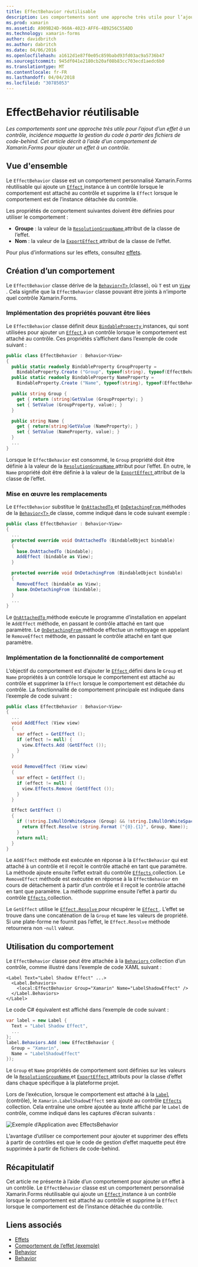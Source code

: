 ```yaml
---
title: EffectBehavior réutilisable
description: Les comportements sont une approche très utile pour l’ajout d’un effet à un contrôle, incidence maquette la gestion du code à partir des fichiers de code-behind. Cet article décrit à l’aide d’un comportement de Xamarin.Forms pour ajouter un effet à un contrôle.
ms.prod: xamarin
ms.assetid: A909B24D-960A-4023-AFF6-4B9256C55ADD
ms.technology: xamarin-forms
author: davidbritch
ms.author: dabritch
ms.date: 04/06/2016
ms.openlocfilehash: a1612d1e87f0e05c859babd93fd03ac9a5736b47
ms.sourcegitcommit: 945df041e2180cb20af08b83cc703ecd1aedc6b0
ms.translationtype: MT
ms.contentlocale: fr-FR
ms.lasthandoff: 04/04/2018
ms.locfileid: "30785053"
---
```

# <a name="reusable-effectbehavior"></a>EffectBehavior réutilisable

_Les comportements sont une approche très utile pour l’ajout d’un effet à un contrôle, incidence maquette la gestion du code à partir des fichiers de code-behind. Cet article décrit à l’aide d’un comportement de Xamarin.Forms pour ajouter un effet à un contrôle._

## <a name="overview"></a>Vue d'ensemble

Le `EffectBehavior` classe est un comportement personnalisé Xamarin.Forms réutilisable qui ajoute un [ `Effect` ](https://developer.xamarin.com/api/type/Xamarin.Forms.Effect/) instance à un contrôle lorsque le comportement est attaché au contrôle et supprime la `Effect` lorsque le comportement est de l’instance détachée du contrôle.

Les propriétés de comportement suivantes doivent être définies pour utiliser le comportement :

- **Groupe** : la valeur de la [ `ResolutionGroupName` ](https://developer.xamarin.com/api/type/Xamarin.Forms.ResolutionGroupNameAttribute/) attribut de la classe de l’effet.
- **Nom** : la valeur de la [ `ExportEffect` ](https://developer.xamarin.com/api/type/Xamarin.Forms.ExportEffectAttribute/) attribut de la classe de l’effet.

Pour plus d’informations sur les effets, consultez [effets](~/xamarin-forms/app-fundamentals/effects/index.md).

## <a name="creating-the-behavior"></a>Création d’un comportement

Le `EffectBehavior` classe dérive de la [ `Behavior<T>` ](https://developer.xamarin.com/api/type/Xamarin.Forms.Behavior%3CT%3E/) (classe), où `T` est un [ `View` ](https://developer.xamarin.com/api/type/Xamarin.Forms.View/). Cela signifie que la `EffectBehavior` classe pouvant être joints à n’importe quel contrôle Xamarin.Forms.

### <a name="implementing-bindable-properties"></a>Implémentation des propriétés pouvant être liées

Le `EffectBehavior` classe définit deux [ `BindableProperty` ](https://developer.xamarin.com/api/type/Xamarin.Forms.BindableProperty/) instances, qui sont utilisées pour ajouter un [ `Effect` ](https://developer.xamarin.com/api/type/Xamarin.Forms.Effect/) à un contrôle lorsque le comportement est attaché au contrôle. Ces propriétés s’affichent dans l’exemple de code suivant :

```csharp
public class EffectBehavior : Behavior<View>
{
  public static readonly BindableProperty GroupProperty =
    BindableProperty.Create ("Group", typeof(string), typeof(EffectBehavior), null);
  public static readonly BindableProperty NameProperty =
    BindableProperty.Create ("Name", typeof(string), typeof(EffectBehavior), null);

  public string Group {
    get { return (string)GetValue (GroupProperty); }
    set { SetValue (GroupProperty, value); }
  }

  public string Name {
    get { return(string)GetValue (NameProperty); }
    set { SetValue (NameProperty, value); }
  }
  ...
}
```

Lorsque le `EffectBehavior` est consommé, le `Group` propriété doit être définie à la valeur de la [ `ResolutionGroupName` ](https://developer.xamarin.com/api/type/Xamarin.Forms.ResolutionGroupNameAttribute/) attribut pour l’effet. En outre, le `Name` propriété doit être définie à la valeur de la [ `ExportEffect` ](https://developer.xamarin.com/api/type/Xamarin.Forms.ExportEffectAttribute/) attribut de la classe de l’effet.

### <a name="implementing-the-overrides"></a>Mise en œuvre les remplacements

Le `EffectBehavior` substitue le [ `OnAttachedTo` ](https://developer.xamarin.com/api/member/Xamarin.Forms.Behavior%3CT%3E.OnAttachedTo/p/Xamarin.Forms.BindableObject/) et [ `OnDetachingFrom` ](https://developer.xamarin.com/api/member/Xamarin.Forms.Behavior%3CT%3E.OnDetachingFrom/p/Xamarin.Forms.BindableObject/) méthodes de la [ `Behavior<T>` ](https://developer.xamarin.com/api/type/Xamarin.Forms.Behavior%3CT%3E/) de classe, comme indiqué dans le code suivant exemple :

```csharp
public class EffectBehavior : Behavior<View>
{
  ...
  protected override void OnAttachedTo (BindableObject bindable)
  {
    base.OnAttachedTo (bindable);
    AddEffect (bindable as View);
  }

  protected override void OnDetachingFrom (BindableObject bindable)
  {
    RemoveEffect (bindable as View);
    base.OnDetachingFrom (bindable);
  }
  ...
}
```

Le [ `OnAttachedTo` ](https://developer.xamarin.com/api/member/Xamarin.Forms.Behavior%3CT%3E.OnAttachedTo/p/Xamarin.Forms.BindableObject/) méthode exécute le programme d’installation en appelant le `AddEffect` méthode, en passant le contrôle attaché en tant que paramètre. Le [ `OnDetachingFrom` ](https://developer.xamarin.com/api/member/Xamarin.Forms.Behavior%3CT%3E.OnDetachingFrom/p/Xamarin.Forms.BindableObject/) méthode effectue un nettoyage en appelant le `RemoveEffect` méthode, en passant le contrôle attaché en tant que paramètre.

### <a name="implementing-the-behavior-functionality"></a>Implémentation de la fonctionnalité de comportement

L’objectif du comportement est d’ajouter le [ `Effect` ](https://developer.xamarin.com/api/type/Xamarin.Forms.Effect/) défini dans le `Group` et `Name` propriétés à un contrôle lorsque le comportement est attaché au contrôle et supprimer la `Effect` lorsque le comportement est détachée du contrôle. La fonctionnalité de comportement principale est indiquée dans l’exemple de code suivant :

```csharp
public class EffectBehavior : Behavior<View>
{
  ...
  void AddEffect (View view)
  {
    var effect = GetEffect ();
    if (effect != null) {
      view.Effects.Add (GetEffect ());
    }
  }

  void RemoveEffect (View view)
  {
    var effect = GetEffect ();
    if (effect != null) {
      view.Effects.Remove (GetEffect ());
    }
  }

  Effect GetEffect ()
  {
    if (!string.IsNullOrWhiteSpace (Group) && !string.IsNullOrWhiteSpace (Name)) {
      return Effect.Resolve (string.Format ("{0}.{1}", Group, Name));
    }
    return null;
  }
}
```

Le `AddEffect` méthode est exécutée en réponse à la `EffectBehavior` qui est attaché à un contrôle et il reçoit le contrôle attaché en tant que paramètre. La méthode ajoute ensuite l’effet extrait du contrôle [ `Effects` ](https://developer.xamarin.com/api/property/Xamarin.Forms.Element.Effects/) collection. Le `RemoveEffect` méthode est exécutée en réponse à la `EffectBehavior` en cours de détachement à partir d’un contrôle et il reçoit le contrôle attaché en tant que paramètre. La méthode supprime ensuite l’effet à partir du contrôle [ `Effects` ](https://developer.xamarin.com/api/property/Xamarin.Forms.Element.Effects/) collection.

Le `GetEffect` utilise le [ `Effect.Resolve` ](https://developer.xamarin.com/api/member/Xamarin.Forms.Effect.Resolve/p/System.String/) pour récupérer le [ `Effect` ](https://developer.xamarin.com/api/type/Xamarin.Forms.Effect/). L’effet se trouve dans une concaténation de la `Group` et `Name` les valeurs de propriété. Si une plate-forme ne fournit pas l’effet, le `Effect.Resolve` méthode retournera non -`null` valeur.

## <a name="consuming-the-behavior"></a>Utilisation du comportement

Le `EffectBehavior` classe peut être attachée à la [ `Behaviors` ](https://developer.xamarin.com/api/property/Xamarin.Forms.VisualElement.Behaviors/) collection d’un contrôle, comme illustré dans l’exemple de code XAML suivant :

```xaml
<Label Text="Label Shadow Effect" ...>
  <Label.Behaviors>
    <local:EffectBehavior Group="Xamarin" Name="LabelShadowEffect" />
  </Label.Behaviors>
</Label>
```

Le code C# équivalent est affiché dans l’exemple de code suivant :

```csharp
var label = new Label {
  Text = "Label Shadow Effect",
  ...
};
label.Behaviors.Add (new EffectBehavior {
  Group = "Xamarin",
  Name = "LabelShadowEffect"
});
```

Le `Group` et `Name` propriétés de comportement sont définies sur les valeurs de la [ `ResolutionGroupName` ](https://developer.xamarin.com/api/type/Xamarin.Forms.ResolutionGroupNameAttribute/) et [ `ExportEffect` ](https://developer.xamarin.com/api/type/Xamarin.Forms.ExportEffectAttribute/) attributs pour la classe d’effet dans chaque spécifique à la plateforme projet.

Lors de l’exécution, lorsque le comportement est attaché à la [ `Label` ](https://developer.xamarin.com/api/type/Xamarin.Forms.Label/) (contrôle), le `Xamarin.LabelShadowEffect` sera ajouté au contrôle [ `Effects` ](https://developer.xamarin.com/api/property/Xamarin.Forms.Element.Effects/) collection. Cela entraîne une ombre ajoutée au texte affiché par le `Label` de contrôle, comme indiqué dans les captures d’écran suivants :

![](effect-behavior-images/screenshots.png "Exemple d’Application avec EffectsBehavior")

L’avantage d’utiliser ce comportement pour ajouter et supprimer des effets à partir de contrôles est que le code de gestion d’effet maquette peut être supprimée à partir de fichiers de code-behind.

## <a name="summary"></a>Récapitulatif

Cet article ne présente à l’aide d’un comportement pour ajouter un effet à un contrôle. Le `EffectBehavior` classe est un comportement personnalisé Xamarin.Forms réutilisable qui ajoute un [ `Effect` ](https://developer.xamarin.com/api/type/Xamarin.Forms.Effect/) instance à un contrôle lorsque le comportement est attaché au contrôle et supprime la `Effect` lorsque le comportement est de l’instance détachée du contrôle.


## <a name="related-links"></a>Liens associés

- [Effets](~/xamarin-forms/app-fundamentals/effects/index.md)
- [Comportement de l’effet (exemple)](https://developer.xamarin.com/samples/xamarin-forms/behaviors/effectbehavior/)
- [Behavior](https://developer.xamarin.com/api/type/Xamarin.Forms.Behavior/)
- [Behavior<T>](https://developer.xamarin.com/api/type/Xamarin.Forms.Behavior%3CT%3E/)
